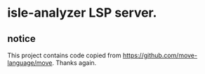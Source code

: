 # isle-analyzer LSP server.

## notice 
This project contains code copied from <https://github.com/move-language/move>.
Thanks again.
